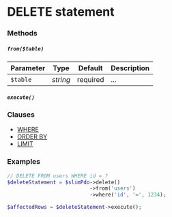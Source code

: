 # DELETE statement

### Methods

##### `from($table)`

Parameter | Type | Default | Description
--- | --- | --- | ---
`$table` | *string* | required | ...

##### `execute()`

### Clauses

+ [WHERE](https://github.com/FaaPz/Slim-PDO/blob/master/docs/Clause/WHERE.md)
+ [ORDER BY](https://github.com/FaaPz/Slim-PDO/blob/master/docs/Clause/ORDER_BY.md)
+ [LIMIT](https://github.com/FaaPz/Slim-PDO/blob/master/docs/Clause/LIMIT.md)

### Examples

```php
// DELETE FROM users WHERE id = ?
$deleteStatement = $slimPdo->delete()
                           ->from('users')
                           ->where('id', '=', 1234);

$affectedRows = $deleteStatement->execute();
```
